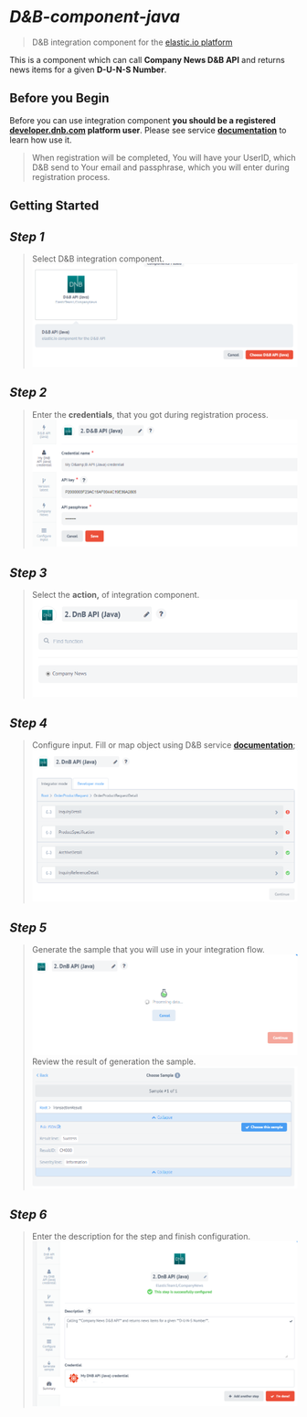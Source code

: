 # _D&B-component-java_
> D&B integration component for the [elastic.io platform](http://www.elastic.io "elastic.io platform")

This is a component which can call **Company News D&B API** and returns news items for a given **D-U-N-S Number**.

## Before you Begin

Before you can use integration component **you should be a registered [developer.dnb.com](https://developer.dnb.com/register-v2) platform user**. Please see service [**documentation**](https://docs.dnb.com/direct/2.0/en-US/developer/credentials) to learn how use it.

> When registration will be completed, You will have your UserID, which D&B send to Your email and passphrase, which you will enter during registration process.

## Getting Started

## _Step 1_ 
>Select D&B integration component.
![alt text](/src/main/resources/1.png)

## _Step 2_
>Enter the **credentials**, that you got during registration process.
![alt text](/src/main/resources/2.png)


## _Step 3_
>Select the **action,** of integration component.
![alt text](/src/main/resources/3.png)

## _Step 4_
>Configure input. Fill or map object using D&B service [**documentation**](https://docs.dnb.com/direct/2.0/en-US/developer/credentials);
![alt text](/src/main/resources/4.png)

## _Step 5_
>Generate the sample that you will use in your integration flow.
![alt text](/src/main/resources/5.png)
>Review the result of generation the sample.
![alt text](/src/main/resources/6.png)

## _Step 6_
>Enter the description for the step and finish configuration.
![alt text](/src/main/resources/7.png)
